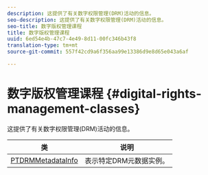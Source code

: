 ```yaml
---
description: 这提供了有关数字权限管理(DRM)活动的信息。
seo-description: 这提供了有关数字权限管理(DRM)活动的信息。
seo-title: 数字版权管理课程
title: 数字版权管理课程
uuid: 6ed54e4b-47c7-4e49-8d11-00fc346b43f8
translation-type: tm+mt
source-git-commit: 557f42cd9a6f356aa99e13386d9e8d65e043a6af

---
```



# 数字版权管理课程 {#digital-rights-management-classes}

这提供了有关数字权限管理(DRM)活动的信息。

| **类** | **说明** |
|---|---|
| [PTDRMMetadataInfo](https://help.adobe.com/en_US/primetime/api/psdk/appledoc/Classes/PTDRMMetadataInfo.html) | 表示特定DRM元数据实例。 |